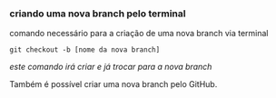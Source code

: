 ### criando uma nova branch pelo terminal

comando necessário para a criação de uma nova branch via terminal

```
git checkout -b [nome da nova branch]
```
*este comando irá criar e já trocar para a nova branch*

Também é possível criar uma nova branch pelo GitHub.
